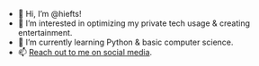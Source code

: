 - 👋 Hi, I’m @hiefts!
- 👀 I’m interested in optimizing my private tech usage & creating entertainment.
- 🌱 I’m currently learning Python & basic computer science.
- 📫 [Reach out to me on social media](https://vanessaglau.carrd.co).

<!---
hiefts/hiefts is a ✨ special ✨ repository because its `README.md` (this file) appears on your GitHub profile.
You can click the Preview link to take a look at your changes.
--->

